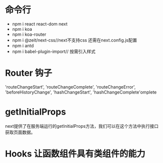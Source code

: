 # 命令行 
- npm i react react-dom next
- npm i koa
- npm i koa-router
- npm i @zeit/next-css//next不支持css 还需在next.config.js配置
- npm i antd
- npm i babel-plugin-import// 按需引入样式

# Router 钩子
  'routeChangeStart',
  'routeChangeComplete',
  'routeChangeError',
  'beforeHistoryChange',
  'hashChangeStart',
  'hashChangeComplete'omplete

# getInitialProps
next提供了在服务端运行的getInitialProps方法，我们可以在这个方法中执行接口获取页面数据。

# Hooks 让函数组件具有类组件的能力
